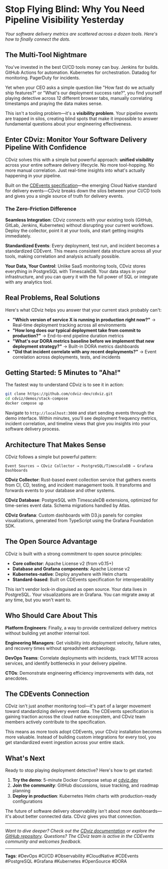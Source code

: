 # Stop Flying Blind: Why You Need Pipeline Visibility Yesterday

_Your software delivery metrics are scattered across a dozen tools. Here's how to finally connect the dots._

## The Multi-Tool Nightmare

You've invested in the best CI/CD tools money can buy. Jenkins for builds. GitHub Actions for automation. Kubernetes for orchestration. Datadog for monitoring. PagerDuty for incidents.

Yet when your CEO asks a simple question like "How fast do we actually ship features?" or "What's our deployment success rate?", you find yourself playing detective across 12 different browser tabs, manually correlating timestamps and praying the data makes sense.

This isn't a tooling problem—it's a **visibility problem**. Your pipeline events are trapped in silos, creating blind spots that make it impossible to answer fundamental questions about your engineering effectiveness.

## Enter CDviz: Monitor Your Software Delivery Pipeline With Confidence

CDviz solves this with a simple but powerful approach: **unified visibility** across your entire software delivery lifecycle. No more tool-hopping. No more manual correlation. Just real-time insights into what's actually happening in your pipeline.

Built on the [CDEvents specification](https://cdevents.dev/)—the emerging Cloud Native standard for delivery events—CDviz breaks down the silos between your CI/CD tools and gives you a single source of truth for delivery events.

### The Zero-Friction Difference

**Seamless Integration**: CDviz connects with your existing tools (GitHub, GitLab, Jenkins, Kubernetes) without disrupting your current workflows. Deploy the collector, point it at your tools, and start getting insights immediately.

**Standardized Events**: Every deployment, test run, and incident becomes a standardized CDEvent. This means consistent data structure across all your tools, making correlation and analysis actually possible.

**Your Data, Your Control**: Unlike SaaS monitoring tools, CDviz stores everything in PostgreSQL with TimescaleDB. Your data stays in your infrastructure, and you can query it with the full power of SQL or integrate with any analytics tool.

## Real Problems, Real Solutions

Here's what CDviz helps you answer that your current stack probably can't:

- **"Which version of service X is running in production right now?"** → Real-time deployment tracking across all environments
- **"How long does our typical deployment take from commit to production?"** → End-to-end pipeline duration metrics
- **"What's our DORA metrics baseline before we implement that new deployment strategy?"** → Built-in DORA metrics dashboards
- **"Did that incident correlate with any recent deployments?"** → Event correlation across deployments, tests, and incidents

## Getting Started: 5 Minutes to "Aha!"

The fastest way to understand CDviz is to see it in action:

```bash
git clone https://github.com/cdviz-dev/cdviz.git
cd cdviz/demos/stack-compose
docker compose up
```

Navigate to `http://localhost:3000` and start sending events through the demo interface. Within minutes, you'll see deployment frequency metrics, incident correlation, and timeline views that give you insights into your software delivery process.

## Architecture That Makes Sense

CDviz follows a simple but powerful pattern:

```
Event Sources → CDviz Collector → PostgreSQL/TimescaleDB → Grafana Dashboards
```

**CDviz Collector**: Rust-based event collection service that gathers events from CI, CD, testing, and incident management tools. It transforms and forwards events to your database and other systems.

**CDviz Database**: PostgreSQL with TimescaleDB extensions, optimized for time-series event data. Schema migrations handled by Atlas.

**CDviz Grafana**: Custom dashboards with D3.js panels for complex visualizations, generated from TypeScript using the Grafana Foundation SDK.

## The Open Source Advantage

CDviz is built with a strong commitment to open source principles:

- **Core collector**: Apache License v2 (from v0.15+)
- **Database and Grafana components**: Apache License v2
- **Kubernetes-native**: Deploy anywhere with Helm charts
- **Standard-based**: Built on CDEvents specification for interoperability

This isn't vendor lock-in disguised as open source. Your data lives in PostgreSQL. Your visualizations are in Grafana. You can migrate away at any time, but you won't want to.

## Who Should Care About This

**Platform Engineers**: Finally, a way to provide centralized delivery metrics without building yet another internal tool.

**Engineering Managers**: Get visibility into deployment velocity, failure rates, and recovery times without spreadsheet archaeology.

**DevOps Teams**: Correlate deployments with incidents, track MTTR across services, and identify bottlenecks in your delivery pipeline.

**CTOs**: Demonstrate engineering efficiency improvements with data, not anecdotes.

## The CDEvents Connection

CDviz isn't just another monitoring tool—it's part of a larger movement toward standardizing delivery event data. The CDEvents specification is gaining traction across the cloud native ecosystem, and CDviz team members actively contribute to the specification.

This means as more tools adopt CDEvents, your CDviz installation becomes more valuable. Instead of building custom integrations for every tool, you get standardized event ingestion across your entire stack.

## What's Next

Ready to stop playing deployment detective? Here's how to get started:

1. **Try the demo**: 5-minute Docker Compose setup at [cdviz.dev](https://cdviz.dev)
2. **Join the community**: GitHub discussions, issue tracking, and roadmap planning
3. **Deploy in production**: Kubernetes Helm charts with production-ready configurations

The future of software delivery observability isn't about more dashboards—it's about better connected data. CDviz gives you that connection.

---

_Want to dive deeper? Check out the [CDviz documentation](https://cdviz.dev) or explore the [GitHub repository](https://github.com/cdviz-dev/cdviz). Questions? The CDviz team is active in the CDEvents community and welcomes feedback._

---

**Tags**: #DevOps #CI/CD #Observability #CloudNative #CDEvents #PostgreSQL #Grafana #Kubernetes #OpenSource #DORA

